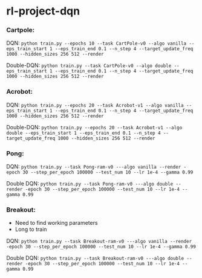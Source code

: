 # rl-project-dqn

### Cartpole:
DQN: `python train.py --epochs 10 --task CartPole-v0 --algo vanilla --eps_train_start 1 --eps_train_end 0.1 --n_step 4 --target_update_freq 1000 --hidden_sizes 256 512 --render`

Double-DQN: `python train.py --task CartPole-v0 --algo double --eps_train_start 1 --eps_train_end 0.1 --n_step 4 --target_update_freq 1000 --hidden_sizes 256 512 --render`

### Acrobot: 
DQN: `python train.py --epochs 20 --task Acrobot-v1 --algo vanilla --eps_train_start 1 --eps_train_end 0.1 --n_step 4 --target_update_freq 1000 --hidden_sizes 256 512 --render`

Double-DQN: `python train.py --epochs 20 --task Acrobot-v1 --algo double --eps_train_start 1 --eps_train_end 0.1 --n_step 4 --target_update_freq 1000 --hidden_sizes 256 512 --render`

### Pong:
DQN: `python train.py --task Pong-ram-v0 ---algo vanilla --render -epoch 30 --step_per_epoch 100000 --test_num 10 --lr 1e-4 --gamma 0.99`

Double DQN: `python train.py --task Pong-ram-v0 ---algo double --render -epoch 30 --step_per_epoch 100000 --test_num 10 --lr 1e-4 --gamma 0.99`

### Breakout:
- Need to find working parameters
- Long to train

DQN: `python train.py --task Breakout-ram-v0 ---algo vanilla --render -epoch 30 --step_per_epoch 100000 --test_num 10 --lr 1e-4 --gamma 0.99`

Double DQN: `python train.py --task Breakout-ram-v0 ---algo double --render -epoch 30 --step_per_epoch 100000 --test_num 10 --lr 1e-4 --gamma 0.99`
